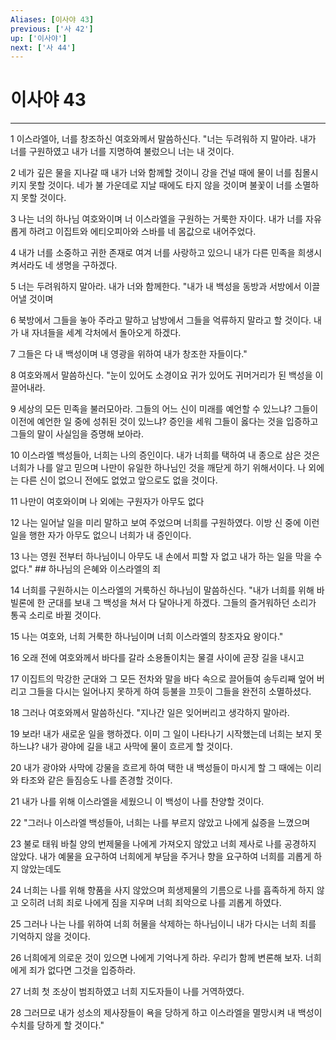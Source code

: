 ```yaml
---
Aliases: [이사야 43]
previous: ['사 42']
up: ['이사야']
next: ['사 44']
---
```

# 이사야 43

***


1 이스라엘아, 너를 창조하신 여호와께서 말씀하신다. "너는 두려워하 지 말아라. 내가 너를 구원하였고 내가 너를 지명하여 불렀으니 너는 내 것이다. 

2 네가 깊은 물을 지나갈 때 내가 너와 함께할 것이니 강을 건널 때에 물이 너를 침몰시키지 못할 것이다. 네가 불 가운데로 지날 때에도 타지 않을 것이며 불꽃이 너를 소멸하지 못할 것이다. 

3 나는 너의 하나님 여호와이며 너 이스라엘을 구원하는 거룩한 자이다. 내가 너를 자유롭게 하려고 이집트와 에티오피아와 스바를 네 몸값으로 내어주었다. 

4 내가 너를 소중하고 귀한 존재로 여겨 너를 사랑하고 있으니 내가 다른 민족을 희생시켜서라도 네 생명을 구하겠다. 

5 너는 두려워하지 말아라. 내가 너와 함께한다. "내가 내 백성을 동방과 서방에서 이끌어낼 것이며 

6 북방에서 그들을 놓아 주라고 말하고 남방에서 그들을 억류하지 말라고 할 것이다. 내가 내 자녀들을 세계 각처에서 돌아오게 하겠다. 

7 그들은 다 내 백성이며 내 영광을 위하여 내가 창조한 자들이다." 

8 여호와께서 말씀하신다. "눈이 있어도 소경이요 귀가 있어도 귀머거리가 된 백성을 이끌어내라. 

9 세상의 모든 민족을 불러모아라. 그들의 어느 신이 미래를 예언할 수 있느냐? 그들이 이전에 예언한 일 중에 성취된 것이 있느냐? 증인을 세워 그들이 옳다는 것을 입증하고 그들의 말이 사실임을 증명해 보아라. 

10 이스라엘 백성들아, 너희는 나의 증인이다. 내가 너희를 택하여 내 종으로 삼은 것은 너희가 나를 알고 믿으며 나만이 유일한 하나님인 것을 깨닫게 하기 위해서이다. 나 외에는 다른 신이 없으니 전에도 없었고 앞으로도 없을 것이다. 

11 나만이 여호와이며 나 외에는 구원자가 아무도 없다 

12 나는 일어날 일을 미리 말하고 보여 주었으며 너희를 구원하였다. 이방 신 중에 이런 일을 행한 자가 아무도 없으니 너희가 내 증인이다. 

13 나는 영원 전부터 하나님이니 아무도 내 손에서 피할 자 없고 내가 하는 일을 막을 수 없다." ## 하나님의 은혜와 이스라엘의 죄 

14 너희를 구원하시는 이스라엘의 거룩하신 하나님이 말씀하신다. "내가 너희를 위해 바빌론에 한 군대를 보내 그 백성을 쳐서 다 달아나게 하겠다. 그들의 즐거워하던 소리가 통곡 소리로 바뀔 것이다. 

15 나는 여호와, 너희 거룩한 하나님이며 너희 이스라엘의 창조자요 왕이다." 

16 오래 전에 여호와께서 바다를 갈라 소용돌이치는 물결 사이에 곧장 길을 내시고 

17 이집트의 막강한 군대와 그 모든 전차와 말을 바다 속으로 끌어들여 송두리째 엎어 버리고 그들을 다시는 일어나지 못하게 하여 등불을 끄듯이 그들을 완전히 소멸하셨다. 

18 그러나 여호와께서 말씀하신다. "지나간 일은 잊어버리고 생각하지 말아라. 

19 보라! 내가 새로운 일을 행하겠다. 이미 그 일이 나타나기 시작했는데 너희는 보지 못하느냐? 내가 광야에 길을 내고 사막에 물이 흐르게 할 것이다. 

20 내가 광야와 사막에 강물을 흐르게 하여 택한 내 백성들이 마시게 할 그 때에는 이리와 타조와 같은 들짐승도 나를 존경할 것이다. 

21 내가 나를 위해 이스라엘을 세웠으니 이 백성이 나를 찬양할 것이다. 

22 "그러나 이스라엘 백성들아, 너희는 나를 부르지 않았고 나에게 싫증을 느꼈으며 

23 불로 태워 바칠 양의 번제물을 나에게 가져오지 않았고 너희 제사로 나를 공경하지 않았다. 내가 예물을 요구하여 너희에게 부담을 주거나 향을 요구하여 너희를 괴롭게 하지 않았는데도 

24 너희는 나를 위해 향품을 사지 않았으며 희생제물의 기름으로 나를 흡족하게 하지 않고 오히려 너희 죄로 나에게 짐을 지우며 너희 죄악으로 나를 괴롭게 하였다. 

25 그러나 나는 나를 위하여 너희 허물을 삭제하는 하나님이니 내가 다시는 너희 죄를 기억하지 않을 것이다. 

26 너희에게 의로운 것이 있으면 나에게 기억나게 하라. 우리가 함께 변론해 보자. 너희에게 죄가 없다면 그것을 입증하라. 

27 너희 첫 조상이 범죄하였고 너희 지도자들이 나를 거역하였다. 

28 그러므로 내가 성소의 제사장들이 욕을 당하게 하고 이스라엘을 멸망시켜 내 백성이 수치를 당하게 할 것이다."

